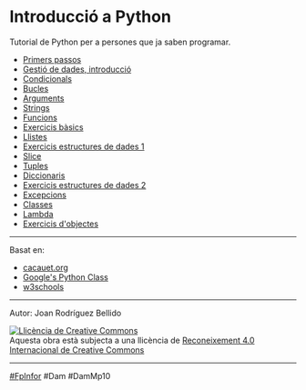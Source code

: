 Introducció a Python
=======================

Tutorial de Python per a persones que ja saben programar.

* [Primers passos](01-primers-passos.md)
* [Gestió de dades, introducció](02-dades.md)
* [Condicionals](03-condicionals.md)
* [Bucles](04-bucles.md)
* [Arguments](05-arguments.md)
* [Strings](06-strings.md)
* [Funcions](07-funcions.md)
* [Exercicis bàsics](08-exercicis-basics.md)
* [Llistes](09-llistes.md)
* [Exercicis estructures de dades 1](10-exercicis-dades1.md)
* [Slice](11-slice.md)
* [Tuples](12-tuples.md)
* [Diccionaris](13-diccionaris.md)
* [Exercicis estructures de dades 2](14-exercicis-dades2.md)
* [Excepcions](15-excepcions.md)
* [Classes](16-classes.md)
* [Lambda](17-lambda.md)
* [Exercicis d'objectes](18-exercicis-objectes.md)

---

Basat en:
-  [cacauet.org](https://cacauet.org/wiki/index.php/Programaci%C3%B3)
- [Google's Python Class](https://developers.google.com/edu/python)
- [w3schools](https://www.w3schools.com/python/)

---

Autor: Joan Rodríguez Bellido

<a rel="license" href="http://creativecommons.org/licenses/by/4.0/"><img alt="Llicència de Creative Commons" style="border-width:0" src="https://i.creativecommons.org/l/by/4.0/88x31.png" /></a><br />Aquesta obra està subjecta a una llicència de <a rel="license" href="http://creativecommons.org/licenses/by/4.0/">Reconeixement 4.0 Internacional de Creative Commons</a>

---

[#FpInfor](https://profesinformatica.github.io/FpInfor/) #Dam #DamMp10